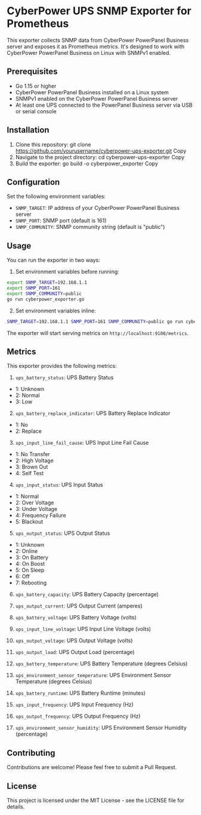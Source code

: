 # CyberPower UPS SNMP Exporter for Prometheus

This exporter collects SNMP data from CyberPower PowerPanel Business server and exposes it as Prometheus metrics. It's designed to work with CyberPower PowerPanel Business on Linux with SNMPv1 enabled.

## Prerequisites

- Go 1.15 or higher
- CyberPower PowerPanel Business installed on a Linux system
- SNMPv1 enabled on the CyberPower PowerPanel Business server
- At least one UPS connected to the PowerPanel Business server via USB or serial console

## Installation

1. Clone this repository:
git clone https://github.com/yourusername/cyberpower-ups-exporter.git
Copy
2. Navigate to the project directory:
cd cyberpower-ups-exporter
Copy
3. Build the exporter:
go build -o cyberpower_exporter
Copy
## Configuration

Set the following environment variables:

- `SNMP_TARGET`: IP address of your CyberPower PowerPanel Business server
- `SNMP_PORT`: SNMP port (default is 161)
- `SNMP_COMMUNITY`: SNMP community string (default is "public")

## Usage

You can run the exporter in two ways:

1. Set environment variables before running:
```bash
export SNMP_TARGET=192.168.1.1
export SNMP_PORT=161
export SNMP_COMMUNITY=public
go run cyberpower_exporter.go
```
2. Set environment variables inline:
```bash
SNMP_TARGET=192.168.1.1 SNMP_PORT=161 SNMP_COMMUNITY=public go run cyberpower_exporter.go
```
The exporter will start serving metrics on `http://localhost:9100/metrics`.

## Metrics

This exporter provides the following metrics:

1. `ups_battery_status`: UPS Battery Status
- 1: Unknown
- 2: Normal
- 3: Low

2. `ups_battery_replace_indicator`: UPS Battery Replace Indicator
- 1: No
- 2: Replace

3. `ups_input_line_fail_cause`: UPS Input Line Fail Cause
- 1: No Transfer
- 2: High Voltage
- 3: Brown Out
- 4: Self Test

4. `ups_input_status`: UPS Input Status
- 1: Normal
- 2: Over Voltage
- 3: Under Voltage
- 4: Frequency Failure
- 5: Blackout

5. `ups_output_status`: UPS Output Status
- 1: Unknown
- 2: Online
- 3: On Battery
- 4: On Boost
- 5: On Sleep
- 6: Off
- 7: Rebooting

6. `ups_battery_capacity`: UPS Battery Capacity (percentage)

7. `ups_output_current`: UPS Output Current (amperes)

8. `ups_battery_voltage`: UPS Battery Voltage (volts)

9. `ups_input_line_voltage`: UPS Input Line Voltage (volts)

10. `ups_output_voltage`: UPS Output Voltage (volts)

11. `ups_output_load`: UPS Output Load (percentage)

12. `ups_battery_temperature`: UPS Battery Temperature (degrees Celsius)

13. `ups_environment_sensor_temperature`: UPS Environment Sensor Temperature (degrees Celsius)

14. `ups_battery_runtime`: UPS Battery Runtime (minutes)

15. `ups_input_frequency`: UPS Input Frequency (Hz)

16. `ups_output_frequency`: UPS Output Frequency (Hz)

17. `ups_environment_sensor_humidity`: UPS Environment Sensor Humidity (percentage)

## Contributing

Contributions are welcome! Please feel free to submit a Pull Request.

## License

This project is licensed under the MIT License - see the LICENSE file for details.